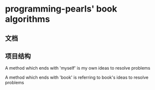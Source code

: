 # programming-pearls' book algorithms

## 文档


## 项目结构
A method which ends with 'myself' is my own ideas to resolve problems

A method which ends with 'book' is referring to book's ideas to resolve problems
